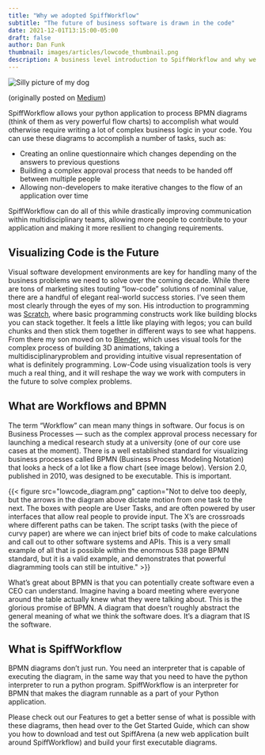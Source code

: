 ```yaml
---
title: "Why we adopted SpiffWorkflow"
subtitle: "The future of business software is drawn in the code"
date: 2021-12-01T13:15:00-05:00
draft: false
author: Dan Funk
thumbnail: images/articles/lowcode_thumbnail.png
description: A business level introduction to SpiffWorkflow and why we adopted this open source platform and are building a suite of tools around it.
---
```


![Silly picture of my dog](lowcode.png)

(originally posted on [Medium](https://medium.com/@danfunk/a-visual-workflow-library-for-python-d19e1387653))

SpiffWorkflow allows your python application to process BPMN diagrams (think of them as very powerful flow charts) to accomplish what would otherwise require writing a lot of complex business logic in your code. You can use these diagrams to accomplish a number of tasks, such as:

* Creating an online questionnaire which changes depending on the answers to previous questions
* Building a complex approval process that needs to be handed off between multiple people
* Allowing non-developers to make iterative changes to the flow of an application over time

SpiffWorkflow can do all of this while drastically improving communication within multidisciplinary teams, allowing more people to contribute to your application and making it more resilient to changing requirements.

## Visualizing Code is the Future

Visual software development environments are key for handling many of the business problems we need to solve over the coming decade. While there are tons of marketing sites touting “low-code” solutions of nominal value, there are a handful of elegant real-world success stories. I’ve seen them most clearly through the eyes of my son. His introduction to programming was [Scratch](https://scratch.mit.edu/), where basic programming constructs work like building blocks you can stack together. It feels a little like playing with legos; you can build chunks and then stick them together in different ways to see what happens. From there my son moved on to [Blender](https://www.blender.org/), which uses visual tools for the complex process of building 3D animations, taking a multidisciplinaryproblem and providing intuitive visual representation of what is definitely programming. Low-Code using visualization tools is very much a real thing, and it will reshape the way we work with computers in the future to solve complex problems.

## What are Workflows and BPMN

The term “Workflow” can mean many things in software. Our focus is on Business Processes — such as the complex approval process necessary for launching a medical research study at a university (one of our core use cases at the moment). There is a well established standard for visualizing business processes called BPMN (Business Process Modeling Notation) that looks a heck of a lot like a flow chart (see image below). Version 2.0, published in 2010, was designed to be executable. This is important.

{{< figure src="lowcode_diagram.png" caption="Not to delve too deeply, but the arrows in the diagram above dictate motion from one task to the next. The boxes with people are User Tasks, and are often powered by user interfaces that allow real people to provide input. The X’s are crossroads where different paths can be taken. The script tasks (with the piece of curvy paper) are where we can inject brief bits of code to make calculations and call out to other software systems and APIs. This is a very small example of all that is possible within the enormous 538 page BPMN standard, but it is a valid example, and demonstrates that powerful diagramming tools can still be intuitive." >}}

What’s great about BPMN is that you can potentially create software even a CEO can understand. Imagine having a board meeting where everyone around the table actually knew what they were talking about. This is the glorious promise of BPMN. A diagram that doesn’t roughly abstract the general meaning of what we think the software does. It’s a diagram that IS the software.

## What is SpiffWorkflow

BPMN diagrams don’t just run. You need an interpreter that is capable of executing the diagram, in the same way that you need to have the python interpreter to run a python program. SpiffWorkflow is an interpreter for BPMN that makes the diagram runnable as a part of your Python application.

Please check out our Features to get a better sense of what is possible with these diagrams, then head over to the Get Started Guide, which can show you how to download and test out SpiffArena (a new web application built around SpiffWorkflow) and build your first executable diagrams.
